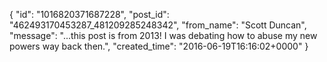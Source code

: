  {
   "id": "1016820371687228",
   "post_id": "462493170453287_481209285248342",
   "from_name": "Scott Duncan",
   "message": "...this post is from 2013! I was debating how to abuse my new powers way back then.",
   "created_time": "2016-06-19T16:16:02+0000"
 }
